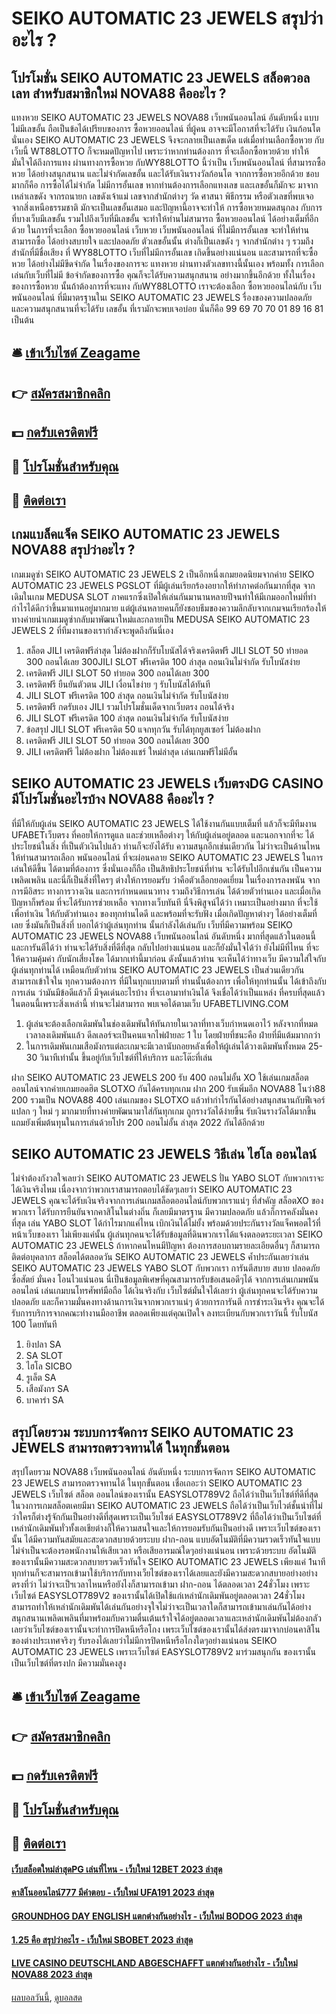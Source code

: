 # SEIKO AUTOMATIC 23 JEWELS สรุปว่าอะไร ?
## โปรโมชั่น SEIKO AUTOMATIC 23 JEWELS สล็อตวอลเลท สำหรับสมาชิกใหม่ NOVA88 คืออะไร ?
แทงหวย SEIKO AUTOMATIC 23 JEWELS NOVA88 เว็บพนันออนไลน์ อันดับหนึ่ง แบบไม่มีเลขอั้น ถือเป็นข้อได้เปรียบของการ ซื้อหวยออนไลน์ ที่ผู้คน
อาจจะมีโอกาสที่จะได้รับ เงินก้อนโตนั่นเอง SEIKO AUTOMATIC 23 JEWELS จึงจะกลายเป็นเลขเด็ด แต่เมื่อท่านเลือกซื้อหวย กับเว็บนี้ WT88LOTTO ก็จะหมดปัญหาไป เพราะว่าหากท่านต้องการ ที่จะเลือกซื้อหวยด้วย ทำให้มั่นใจได้ถึงการแทง ผ่านทางการซื้อหวย กับWY88LOTTO นี้ว่าเป็น เว็บพนันออนไลน์ ที่สามารถซื้อหวย ได้อย่างสนุกสนาน และไม่จำกัดเลขอั้น และได้รับเงินรางวัลก้อนโต จากการซื้อหวยอีกด้วย
ชอบมากก็คือ การซื้อได้ไม่จำกัด ไม่มีการอั้นเลข หากท่านต้องการเลือกแทงเลข และเลขอั้นก็มักจะ มาจากเหล่าเลขดัง จากรถนายก เลขดังเจ้าแม่ เลขจากสำนักต่างๆ วัด ศาสนา พิธีกรรม หรือตัวเลขที่พบเจอ จากสิ่งเหนือธรรมชาติ มักจะเป็นเลขอั้นเสมอ และปัญหานี้อาจจะทำให้ การซื้อหวยหมดสนุกลง กับการที่บางเว็บมีเลขอั้น รวมไปถึงเว็บที่มีเลขอั้น จะทำให้ท่านไม่สามารถ ซื้อหวยออนไลน์ ได้อย่างเต็มที่อีกด้วย ในการที่จะเลือก ซื้อหวยออนไลน์ เว็บหวย เว็บพนันออนไลน์ ที่ไม่มีการอั้นเลข จะทำให้ท่านสามารถซื้อ ได้อย่างสบายใจ และปลอดภัย
ตัวเลขอั้นนั้น ต่างก็เป็นเลขดัง ๆ จากสำนักต่าง ๆ รวมถึงสำนักที่มีชื่อเสียง ที่
WY88LOTTO เว็บที่ไม่มีการอั้นเลข เกิดขึ้นอย่างแน่นอน และสามารถที่จะซื้อหวย
ได้อย่างไม่มีขีดจำกัด ในเรื่องของการจะ แทงหวย ผ่านทางตัวเลขทางนี้นั้นเอง พร้อมทั้ง การเลือกเล่นกับเว็บที่ไม่มี ข้อจำกัดของการซื้อ คุณก็จะได้รับความสนุกสนาน อย่างมากขึ้นอีกด้วย ทั้งในเรื่องของการซื้อหวย นั้นถ้าต้องการที่จะแทง กับWY88LOTTO เราจะต้องเลือก ซื้อหวยออนไลน์กับ เว็บพนันออนไลน์ ที่มีมาตรฐานในเ SEIKO AUTOMATIC 23 JEWELS รื่องของความปลอดภัย และความสนุกสนานที่จะได้รับ เลขอั้น ที่เรามักจะพบเจอบ่อย นั่นก็คือ 99 69 70 70 01 89 16 81 เป็นต้น

## 🛎 [เข้าเว็บไซต์ Zeagame](https://bit.ly/3SdLNi2)
## 👉 [สมัครสมาชิกคลิก](https://bit.ly/3SdLNi2)
## 💵 [กดรับเครดิตฟรี](https://bit.ly/3dyRKHj)
## 👑 [โปรโมชั่นสำหรับคุณ](https://bit.ly/3dyRKHj)
## 📱 [ติดต่อเรา](https://bit.ly/3dyRKHj)

## เกมแบล็คแจ็ค SEIKO AUTOMATIC 23 JEWELS NOVA88 สรุปว่าอะไร ?
เกมเมดูซ่า SEIKO AUTOMATIC 23 JEWELS 2 เป็นอีกหนึ่งเกมยอดนิยมจากค่าย SEIKO AUTOMATIC 23 JEWELS PGSLOT ที่มีผู้เล่นเรียกร้องอยากให้ทำภาคต่อกันมากที่สุด จากเดิมในเกม MEDUSA SLOT ภาคแรกซึ่งเปิดให้เล่นกันมานานหลายปีจนทำให้มีเกมออกใหม่ที่ทำกำไรได้ดีกว่าขึ้นมาแทนอยู่มากมาย แต่ผู้เล่นหลายคนก็ยังชอบธีมของความลึกลับจากเกมจนเรียกร้องให้ทางค่ายนำเกมเมดูซ่ากลับมาพัฒนาใหม่และกลายเป็น MEDUSA SEIKO AUTOMATIC 23 JEWELS 2 ที่ทีมงานของเรากำลังจะพูดถึงกันนี่เอง
1. สล็อต JILI เครดิตฟรีล่าสุด ไม่ต้องฝากก็รับโบนัสได้จริงเครดิตฟรี JILI SLOT 50 ทำยอด 300 ถอนได้เลย 300JILI SLOT ฟรีเครดิต 100 ล่าสุด ถอนเงินไม่จำกัด รับโบนัสง่าย
2. เครดิตฟรี JILI SLOT 50 ทำยอด 300 ถอนได้เลย 300
3. เครดิตฟรี ยืนยันตัวตน JILI เงื่อนไขง่าย ๆ รับโบนัสได้ทันที
4. JILI SLOT ฟรีเครดิต 100 ล่าสุด ถอนเงินไม่จำกัด รับโบนัสง่าย
5. เครดิตฟรี กดรับเอง JILI รวมโปรโมชั่นเด็ดจากเว็บตรง ถอนได้จริง
6. JILI SLOT ฟรีเครดิต 100 ล่าสุด ถอนเงินไม่จำกัด รับโบนัสง่าย
7. ข้อสรุป JILI SLOT ฟรีเครดิต 50 แจกทุกวัน รับได้ทุกยูสเซอร์ ไม่ต้องฝาก
8. เครดิตฟรี JILI SLOT 50 ทำยอด 300 ถอนได้เลย 300
9. JILI เครดิตฟรี ไม่ต้องฝาก ไม่ต้องแชร์ ใหม่ล่าสุด เล่นเกมฟรีไม่มีอั้น

## SEIKO AUTOMATIC 23 JEWELS เว็บตรงDG CASINO มีโปรโมชั่นอะไรบ้าง NOVA88 คืออะไร ?
ที่มีให้กับผู้เล่น SEIKO AUTOMATIC 23 JEWELS ได้ใช้งานกันแบบเต็มที่ แล้วก็จะมีทีมงาน UFABETเว็บตรง ที่คอยให้การดูแล และช่วยเหลือต่างๆ ให้กับผู้เล่นอยู่ตลอด และนอกจากที่จะ ได้ประโยชน์ในสิ่ง ที่เป็นตัวเงินไปแล้ว ท่านก็จะยังได้รับ ความสนุกอีกเช่นเดียวกัน ไม่ว่าจะเป็นด้านไหน
ให้ท่านสามารถเลือก พนันออนไลน์ ที่จะผ่อนคลาย SEIKO AUTOMATIC 23 JEWELS ในการเล่นให้ดีขึ้น ได้ตามที่ต้องการ ซึ่งนั่นเองก็ถือ เป็นสิทธิประโยชน์ที่ท่าน จะได้รับไปอีกเช่นกัน เป็นความเพลิดเพลิน และนี่ก็เป็นสิ่งที่ใครๆ ต่างให้การยอมรับ ว่าคือตัวเลือกยอดเยี่ยม ในเรื่องการลงพนัน
จากการมีอิสระ ทางการวางเงิน และการกำหนดแนวทาง รวมถึงวิธีการเล่น ได้ด้วยตัวท่านเอง และเมื่อเกิดปัญหาก็พร้อม ที่จะได้รับการช่วยเหลือ จากทางเว็บทันที นี่จึงพิสูจน์ได้ว่า เหมาะเป็นอย่างมาก ที่จะใช้เพื่อทำเงิน ให้กับตัวท่านเอง
ของทุกท่านไดดี และพร้อมที่จะรับฟัง เมื่อเกิดปัญหาต่างๆ ได้อย่างเต็มที่เลย ซึ่งมันก็เป็นสิ่งที่ บอกได้ว่าผู้เล่นทุกท่าน นั้นกำลังได้เล่นกับ เว็บที่มีความพร้อม SEIKO AUTOMATIC 23 JEWELS NOVA88 เว็บพนันออนไลน์ อันดับหนึ่ง มากที่สุดแล้วในตอนนี้ และการันตีได้ว่า ท่านจะได้รับสิ่งที่ดีที่สุด กลับไปอย่างแน่นอน
และก็ยังมั่นใจได้ว่า ยังไม่มีที่ไหน ที่จะให้ความคุ้มค่า กับนักเสี่ยงโชค ได้มากเท่านี้มาก่อน ดังนั้นแล้วท่าน จะเห็นได้ว่าทางเว็บ มีความใส่ใจกับ ผู้เล่นทุกท่านได้ เหมือนกับตัวท่าน SEIKO AUTOMATIC 23 JEWELS เป็นส่วนเดียวกัน สามารถเข้าใจใน ทุกความต้องการ
ที่มีในทุกแบบตามที่ ท่านนั้นต้องการ เพื่อให้ทุกท่านนั้น ได้เข้าถึงกับการเล่น ว่ามันมีข้อดีแล้วก็ มีจุดเด่นอะไรบ้าง ที่จะเอามาทำเงินได้ จึงเชื่อได้ว่าเป็นแหล่ง ที่ครบที่สุดแล้ว ในตอนนี้เพราะสิ่งเหล่านี้ ท่านจะไม่สามารถ พบเจอได้ตามเว็บ UFABETLIVING.COM
1. ผู้เล่นจะต้องเลือกเดิมพันในช่องเดิมพันให้ทันภายในเวลาที่ทางเว็บกำหนดเอาไว้ หลังจากที่หมดเวลาลงเดิมพันแล้ว ดีลเลอร์จะเป็นคนแจกไพ่ฝ่ายละ 1 ใบ โดยฝ่ายที่ชนะคือ ฝ่ายที่มีแต้มมากกว่า
2. ในการเดิมพันเกมเสือมังกรแต่ละเกมจะมีเวลานับถอยหลังเพื่อให้ผู้เล่นได้วางเดิมพันทั้งหมด 25-30 วินาทีเท่านั้น ขึ้นอยู่กับเว็บไซต์ที่ให้บริการ และโต๊ะที่เล่น

ฝาก SEIKO AUTOMATIC 23 JEWELS 200 รับ 400 ถอนไม่อั้น XO ใช้เล่นเกมสล็อตออนไลน์จากค่ายเกมยอดฮิต SLOTXO กันได้ครบทุกเกม ฝาก 200 รับเพิ่มอีก NOVA88 โนว่า88 200 รวมเป็น NOVA88 400 เล่นเกมของ SLOTXO แล้วทำกำไรกันได้อย่างสนุกสนานกับฟีเจอร์แปลก ๆ ใหม่ ๆ มากมายที่ทางค่ายพัฒนามาใส่กันทุกเกม ถูกรางวัลได้ง่ายขึ้น รับเงินรางวัลได้มากขึ้น แถมยังเพิ่มต้นทุนในการเล่นด้วยโปร 200 ถอนไม่อั้น ล่าสุด 2022 กันได้อีกด้วย

## SEIKO AUTOMATIC 23 JEWELS วิธีเล่น ไฮโล ออนไลน์
ไม่จำต้องกังวลใจเลยว่า SEIKO AUTOMATIC 23 JEWELS ปั่น YABO SLOT กับพวกเราจะได้เงินจริงไหม เนื่องจากว่าพวกเราสามารถตอบได้ชัดๆเลยว่า SEIKO AUTOMATIC 23 JEWELS คุณจะได้รับเงินจริงจากการเล่นเกมสล็อตออนไลน์กับพวกเราแน่ๆ ที่สำคัญ สล็อตXO ของพวกเรา ได้รับการยืนยันจากคาสิโนในต่างถิ่น ก็เลยมีมาตรฐาน มีความปลอดภัย แล้วก็การคลังมั่นคงที่สุด เล่น YABO SLOT ได้กำไรมากแค่ไหน เบิกเงินได้ไม่ยั้ง พร้อมด้วยประกันรางวัลแจ็คพอตไว้ที่หน้าเว็บของเรา ไม่เพียงแค่นั้น ผู้เล่นทุกคนจะได้รับข้อมูลที่ดินพวกเราได้แจ้งตลอดระยะเวลา SEIKO AUTOMATIC 23 JEWELS ถ้าหากคนไหนมีปัญหา ต้องการสอบถามรายละเอียดอื่นๆ ก็สามารถ ติดต่อบุคลากร สล็อตได้ตลอดวัน SEIKO AUTOMATIC 23 JEWELS ค้ำประกันเลยว่าเล่น SEIKO AUTOMATIC 23 JEWELS YABO SLOT กับพวกเรา การันตีสบาย สบาย ปลอดภัย ซื่อสัตย์ มั่นคง โอนไวแน่นอน นี่เป็นข้อมูลพิเศษที่คุณสามารถรับข้อเสนอดีๆได้ จากการเล่นเกมพนันออนไลน์ เล่นเกมบนโทรศัพท์มือถือ ได้เงินจริงกับ เว็บไซต์มั่นใจได้เลยว่า ผู้เล่นทุกคนจะได้รับความปลอดภัย และก็ความมั่นคงทางด้านการเงินจากพวกเราแน่ๆ ด้วยการการันตี การชำระเงินจริง คุณจะได้รับการบริการจากคณะทำงานมืออาชีพ ตลอดเพียงแต่คุณเปิดใจ ลงทะเบียนกับพวกเราวันนี้ รับโบนัส 100 โดยทันที
1. ยิงปลา SA
2. SA SLOT
3. ไฮโล SICBO
4. รูเล็ต SA
5. เสือมังกร SA
6. บาคาร่า SA

## สรุปโดยรวม ระบบการจัดการ SEIKO AUTOMATIC 23 JEWELS สามารถตรวจทานได้ ในทุกขั้นตอน
สรุปโดยรวม NOVA88 เว็บพนันออนไลน์ อันดับหนึ่ง ระบบการจัดการ SEIKO AUTOMATIC 23 JEWELS สามารถตรวจทานได้ ในทุกขั้นตอน เชื่อเถอะว่า SEIKO AUTOMATIC 23 JEWELS เว็บไซต์ สล็อต ออนไลน์ของเรานั้น EASYSLOT789V2 ถือได้ว่าเป็นเว็บไซต์ที่ดีที่สุดในวงการเกมสล็อตเคยมีมา SEIKO AUTOMATIC 23 JEWELS ถือได้ว่าเป็นเว็บไวต์ชั้นนำที่ไม่ว่าใครก็ต่างรู้จักกันเป็นอย่างดีที่สุดเพราะเป็นเว็บไซต์ EASYSLOT789V2 ที่ถือได้ว่าเป็นเว็บไซต์ที่เหล่านักเดิมพันทั่วทั้งเอเชียต่างก็ให้ความสนใจและให้การยอมรับกันเป็นอย่างดี เพราะเว็บไซต์ของเรานั้น ได้มีความทันสมัยและสะดวกสบายด้วยระบบ ฝาก-ถอน แบบอัตโนมัติที่มีความรวดเร็วทันใจแบบไม่จำเป็นจะต้องรอพนักงานให้เสียเวลา หรือเสียอารมณ์ใดๆอย่างแน่นอน เพราะด้วยระบบ อัตโนมัติ ของเรานั้นมีความสะดวกสบายรวดเร็วทันใจ SEIKO AUTOMATIC 23 JEWELS เพียงแค่ 1นาทีทุกท่านก็จะสามารถเข้ามาใช้บริการกับทางเว็ยไซต์ของเราได้เลยและยังมีความสะดวกสบายอย่างอย่างตรงที่ว่า ไม่ว่าจะเป็ฯเวลาไหนหรือยังไงก็สามารถเข้ามา ฝาก-ถอน ได้ตลอดเวลา 24ชั่วโมง เพราะเว็บไซต์ EASYSLOT789V2 ของเรานั้นได้เปิดใช้แก่เหล่านักเดิมพันอยู่ตลอดเวลา 24ชั่วโมง สามารถทำให้เหล่านักเดิมพันได้เล่นกันอย่างจุใจไม่ว่าจะเป็นเวลาใดก็สามารถเข้ามาเล่นกันได้อย่างสนุกสนานเพลิดเพลินที่มาพร้อมกับความตื่นเต้นเร้าใจได้อยู่ตลอดเวลาและเหล่านักเดิมพันไม่ต้องกลัวเลยว่าเว็บไซต์ของเรานั้นจะทำการปิดหนีหรือโกง เพระเว็บไซต์ของเรานั้นได้ส่งตรงมาจากบ่อนคาสิโน ของต่างประเทศจริงๆ รับรองได้เลยว่าไม่มีการปิดหนีหรือโกงใดๆอย่างแน่นอน SEIKO AUTOMATIC 23 JEWELS เพราะเว็บไซต์ EASYSLOT789V2 มาร่วมสนุกกัน ของเรานั้นเป็นเว็บไซต์ที่ตรงปก มีความมั่นคงสูง

## 🛎 [เข้าเว็บไซต์ Zeagame](https://bit.ly/3SdLNi2)
## 👉 [สมัครสมาชิกคลิก](https://bit.ly/3SdLNi2)
## 💵 [กดรับเครดิตฟรี](https://bit.ly/3dyRKHj)
## 👑 [โปรโมชั่นสำหรับคุณ](https://bit.ly/3dyRKHj)
## 📱 [ติดต่อเรา](https://bit.ly/3dyRKHj)

#### [เว็บสล็อตใหม่ล่าสุดPG เล่นที่ไหน - เว็บใหม่ 12BET 2023 ล่าสุด](https://atom.io/themes/เว็บสล็อตใหม่ล่าสุดpg%20เล่นที่ไหน%20-%20เว็บใหม่%2012bet%202023%20ล่าสุด)
#### [คาสิโนออนไลน์777 มีคำตอบ - เว็บใหม่ UFA191 2023 ล่าสุด](https://atom.io/themes/คาสิโนออนไลน์777%20มีคำตอบ%20-%20เว็บใหม่%20ufa191%202023%20ล่าสุด)
#### [GROUNDHOG DAY ENGLISH แตกต่างกันอย่างไร - เว็บใหม่ BODOG 2023 ล่าสุด](https://atom.io/themes/groundhog%20day%20english%20แตกต่างกันอย่างไร%20-%20เว็บใหม่%20bodog%202023%20ล่าสุด)
#### [1.25 คือ สรุปว่าอะไร - เว็บใหม่ SBOBET 2023 ล่าสุด](https://atom.io/themes/1.25%20คือ%20สรุปว่าอะไร%20-%20เว็บใหม่%20sbobet%202023%20ล่าสุด)
#### [LIVE CASINO DEUTSCHLAND ABGESCHAFFT แตกต่างกันอย่างไร - เว็บใหม่ NOVA88 2023 ล่าสุด](https://atom.io/themes/live%20casino%20deutschland%20abgeschafft%20แตกต่างกันอย่างไร%20-%20เว็บใหม่%20nova88%202023%20ล่าสุด)

[ผลบอลวันนี้](https://siamsport.tv "ผลบอลวันนี้"), [ดูบอลสด](https://siamsport.tv/ดูบอลสด "ดูบอลสด")